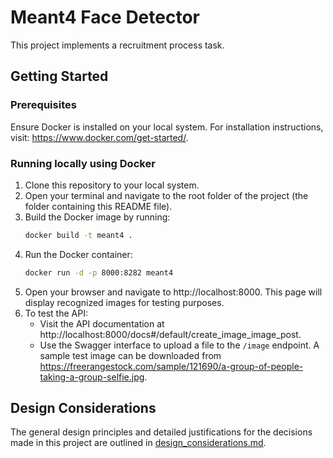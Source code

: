# Meant4 Face Detector  

This project implements a recruitment process task.

## Getting Started  

### Prerequisites  
Ensure Docker is installed on your local system. For installation instructions, visit: https://www.docker.com/get-started/.  

### Running locally using Docker

1. Clone this repository to your local system.  
2. Open your terminal and navigate to the root folder of the project (the folder containing this README file).  
3. Build the Docker image by running:  
   ```bash
   docker build -t meant4 .
   ```
4. Run the Docker container:
   ```bash
   docker run -d -p 8000:8282 meant4
   ```
5. Open your browser and navigate to http://localhost:8000. This page will display recognized images for testing purposes.
6. To test the API:
    * Visit the API documentation at http://localhost:8000/docs#/default/create_image_image_post.
    * Use the Swagger interface to upload a file to the `/image` endpoint. A sample test image can be downloaded from https://freerangestock.com/sample/121690/a-group-of-people-taking-a-group-selfie.jpg.

## Design Considerations  

The general design principles and detailed justifications for the decisions made in this project are outlined in [design_considerations.md](docs/design_considerations.md).





